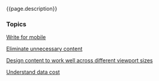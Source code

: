 


<p class="intro">
  {{page.description}}
</p>



### Topics


  [Write for mobile](/web/fundamentals/design-and-ui/content/write?hl=en)

  [Eliminate unnecessary content](/web/fundamentals/design-and-ui/content/redundant?hl=en)

  [Design content to work well across different viewport sizes](/web/fundamentals/design-and-ui/content/viewport?hl=en)

  [Understand data cost](/web/fundamentals/design-and-ui/content/weight?hl=en)

